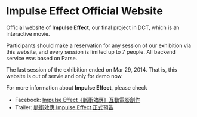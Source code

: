 # Impulse Effect Official Website

Official website of **Impulse Effect**, our final project in DCT, which is an interactive movie.

Participants should make a reservation for any session of our exhibition via this website, and every session is limited up to 7 people. All backend service was based on Parse. 

The last session of the exhibition ended on Mar 29, 2014. That is, this website is out of servie and only for demo now.

For more information about **Impulse Effect**, please check
* Facebook: [Impulse Effect《脈衝效應》互動電影創作](https://www.facebook.com/ImpulseEffect/timeline)
* Trailer: [脈衝效應 Impulse Effect 正式預告](https://www.youtube.com/watch?v=VwEzoaIzJxc)
